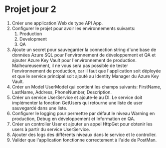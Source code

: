 # Projet jour 2
1.  Créer une application Web de type API App.
2.  Configurer le projet pour avoir les environnements suivants:
    1.  Production
    2.  Development
    3.  QA
3.  Ajoute un secret pour sauvegarder la connection string d'une base de données Azure SQL pour l'environnement de développement et QA et ajouter Azure Key Vault pour l'environnement de production. Malheureusement, il ne vous sera pas possible de tester l'environnement de production, car il faut que l'application soit déployée et que le service principal soit ajouté au Identity Manager du Azure Key Vault.
4.  Créer un Model UserModel qui contient les champs suivants: FirstName, LastName, Address, PhoneNumber, Description.
5.  Créer un service UserService et ajoute-le au DI. Le service doit implémenter la fonction GetUsers qui retourne une liste de user sauvegardé dans une liste.
6.  Configurer le logging pour permettre par défaut le niveau Warning en production, Debug en développement et Information en QA.
7.  Créer un controller User et ajouter un appel HttpGet pour obtenir les users à partir du service UserService.
8.  Ajouter des logs des différents niveaux dans le service et le controller.
9.  Valider que l'application fonctionne correctement à l'aide de PostMan.